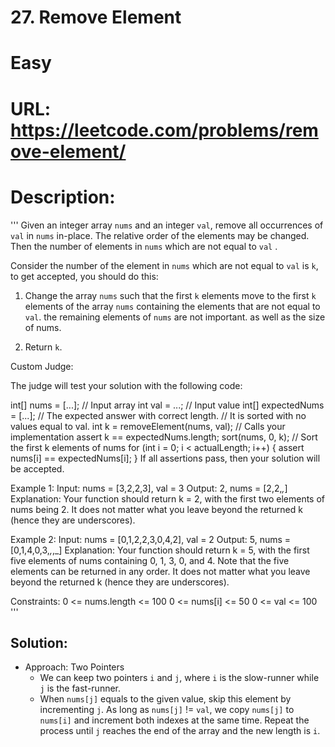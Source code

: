 # 27. Remove Element
# Easy
# URL: https://leetcode.com/problems/remove-element/
# Description:
'''
Given an integer array `nums` and an integer `val`, remove all occurrences of `val` in `nums` in-place. The relative order of the elements may be changed.
Then the number of elements in `nums` which are not equal to `val` .

Consider the number of the element in `nums` which are not equal to `val` is `k`, to get accepted, you should do this:

1. Change the array `nums` such that the first `k` elements move to the first `k` elements of the array `nums` containing the elements that are not equal to `val`.
the remaining elements of `nums` are not important. as well as the size of nums.

2. Return `k`.

Custom Judge:

The judge will test your solution with the following code:

int[] nums = [...]; // Input array
int val = ...; // Input value
int[] expectedNums = [...]; // The expected answer with correct length.
// It is sorted with no values equal to val.
int k = removeElement(nums, val); // Calls your implementation
assert k == expectedNums.length;
sort(nums, 0, k); // Sort the first k elements of nums
for (int i = 0; i < actualLength; i++) {
    assert nums[i] == expectedNums[i];
}
If all assertions pass, then your solution will be accepted.

Example 1:
Input: nums = [3,2,2,3], val = 3
Output: 2, nums = [2,2,_,_]
Explanation: Your function should return k = 2, with the first two elements of nums being 2.
It does not matter what you leave beyond the returned k (hence they are underscores).

Example 2:
Input: nums = [0,1,2,2,3,0,4,2], val = 2
Output: 5, nums = [0,1,4,0,3,_,_,_]
Explanation: Your function should return k = 5, with the first five elements of nums containing 0, 1, 3, 0, and 4.
Note that the five elements can be returned in any order.
It does not matter what you leave beyond the returned k (hence they are underscores).

Constraints:
0 <= nums.length <= 100
0 <= nums[i] <= 50
0 <= val <= 100
'''

## Solution:

[comment]: <> (Approach: Two Pointers)
[comment]: <> (Complexity Analysis)
[comment]: <> (Time complexity: O\(n\))
[comment]: <> (Space complexity: O\(1\))

- Approach: Two Pointers
    - We can keep two pointers `i` and `j`, where `i` is the slow-runner while `j` is the fast-runner.
    - When `nums[j]` equals to the given value, skip this element by incrementing `j`. As long as `nums[j]` != `val`, we copy `nums[j]` to `nums[i]`
    and increment both indexes at the same time. Repeat the process until `j` reaches the end of the array and the new length is `i`.
